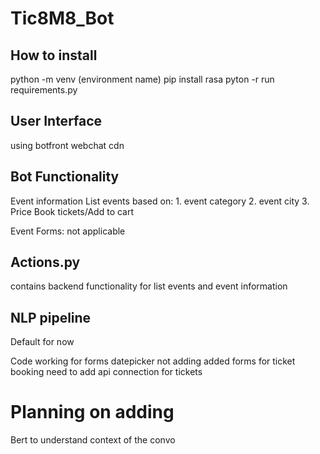 # Tic8M8_Bot

## How to install
python -m venv (environment name)
pip install rasa
pyton -r run requirements.py


## User Interface
using botfront webchat cdn


## Bot Functionality
Event information
List events based on:
    1. event category
    2. event city
    3. Price
Book tickets/Add to cart

Event Forms: not applicable


## Actions.py
contains backend functionality
for list events and event information

## NLP pipeline
Default for now

Code working for forms
datepicker not adding
added forms for ticket booking
need to add api connection for tickets

# Planning on adding
Bert to understand context of the convo

